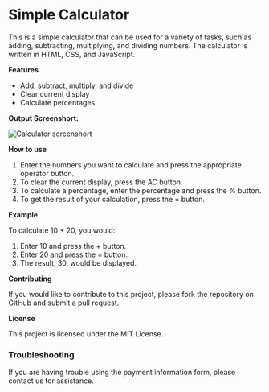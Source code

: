 # Simple Calculator

This is a simple calculator that can be used for a variety of tasks, such as adding, subtracting, multiplying, and dividing numbers. The calculator is written in HTML, CSS, and JavaScript.

**Features**

* Add, subtract, multiply, and divide
* Clear current display
* Calculate percentages
  
**Output Screenshort:**

![Calculator screenshort](https://github.com/Abdul-76/Simple-Calculator/assets/143961577/6c066ebf-5340-4d1a-a1c9-a977b770392f)


**How to use**

1. Enter the numbers you want to calculate and press the appropriate operator button.
2. To clear the current display, press the AC button.
3. To calculate a percentage, enter the percentage and press the % button.
4. To get the result of your calculation, press the = button.

**Example**

To calculate 10 + 20, you would:

1. Enter 10 and press the + button.
2. Enter 20 and press the = button.
3. The result, 30, would be displayed.

**Contributing**

If you would like to contribute to this project, please fork the repository on GitHub and submit a pull request.

**License**

This project is licensed under the MIT License.

### Troubleshooting

If you are having trouble using the payment information form, please contact us for assistance.
